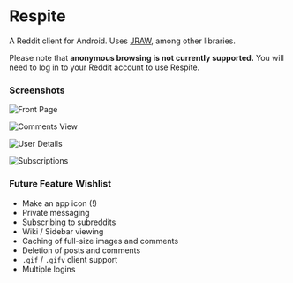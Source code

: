 # Respite


A Reddit client for Android. Uses [JRAW](https://github.com/thatJavaNerd/JRAW), among other libraries.


Please note that **anonymous browsing is not currently supported.** You will need to log in to your Reddit account to use Respite.

### Screenshots

![Front Page](respite/scrot/frontpage.png?raw=true "Front Page")

![Comments View](respite/scrot/comment_context.png?raw=true "Comments View")

![User Details](respite/scrot/user_comments.png?raw=true "User Details")

![Subscriptions](respite/scrot/user_subscriptions.png?raw=true "Easy Access Subscriptions")

### Future Feature Wishlist

* Make an app icon (!)
* Private messaging
* Subscribing to subreddits
* Wiki / Sidebar viewing
* Caching of full-size images and comments
* Deletion of posts and comments
* `.gif` / `.gifv` client support
* Multiple logins



